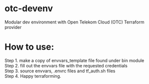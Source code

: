 # otc-devenv
Modular dev environment with Open Telekom Cloud (OTC) Terraform provider

# How to use:

Step 1. make a copy of envvars_template file found under bin module  
Step 2. fill out the envvars file with the requested credentials  
Step 3. source envvars, .envrc files and tf_auth.sh files  
Step 4. Happy terraforming.  
